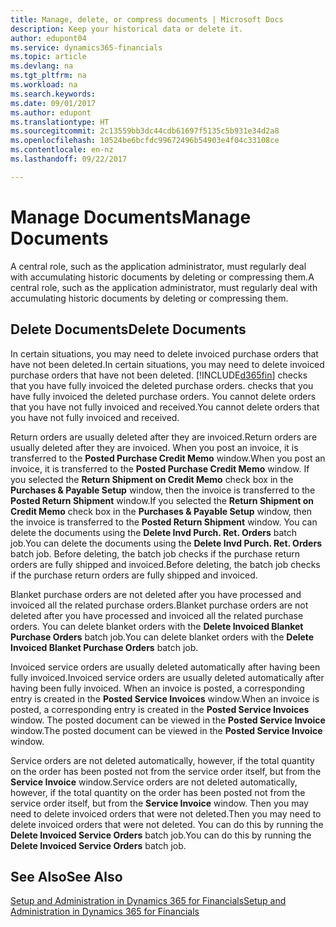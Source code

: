 ```yaml
---
title: Manage, delete, or compress documents | Microsoft Docs
description: Keep your historical data or delete it.
author: edupont04
ms.service: dynamics365-financials
ms.topic: article
ms.devlang: na
ms.tgt_pltfrm: na
ms.workload: na
ms.search.keywords: 
ms.date: 09/01/2017
ms.author: edupont
ms.translationtype: HT
ms.sourcegitcommit: 2c13559bb3dc44cdb61697f5135c5b931e34d2a8
ms.openlocfilehash: 10524be6bcfdc99672496b54903e4f04c33108ce
ms.contentlocale: en-nz
ms.lasthandoff: 09/22/2017

---
```

# <a name="manage-documents"></a><span data-ttu-id="0474e-103">Manage Documents</span><span class="sxs-lookup"><span data-stu-id="0474e-103">Manage Documents</span></span>
<span data-ttu-id="0474e-104">A central role, such as the application administrator, must regularly deal with accumulating historic documents by deleting or compressing them.</span><span class="sxs-lookup"><span data-stu-id="0474e-104">A central role, such as the application administrator, must regularly deal with accumulating historic documents by deleting or compressing them.</span></span>  

## <a name="delete-documents"></a><span data-ttu-id="0474e-105">Delete Documents</span><span class="sxs-lookup"><span data-stu-id="0474e-105">Delete Documents</span></span>
<span data-ttu-id="0474e-106">In certain situations, you may need to delete invoiced purchase orders that have not been deleted.</span><span class="sxs-lookup"><span data-stu-id="0474e-106">In certain situations, you may need to delete invoiced purchase orders that have not been deleted.</span></span> [!INCLUDE[d365fin](includes/d365fin_md.md)]<span data-ttu-id="0474e-107"> checks that you have fully invoiced the deleted purchase orders.</span><span class="sxs-lookup"><span data-stu-id="0474e-107"> checks that you have fully invoiced the deleted purchase orders.</span></span> <span data-ttu-id="0474e-108">You cannot delete orders that you have not fully invoiced and received.</span><span class="sxs-lookup"><span data-stu-id="0474e-108">You cannot delete orders that you have not fully invoiced and received.</span></span>  

<span data-ttu-id="0474e-109">Return orders are usually deleted after they are invoiced.</span><span class="sxs-lookup"><span data-stu-id="0474e-109">Return orders are usually deleted after they are invoiced.</span></span> <span data-ttu-id="0474e-110">When you post an invoice, it is transferred to the **Posted Purchase Credit Memo** window.</span><span class="sxs-lookup"><span data-stu-id="0474e-110">When you post an invoice, it is transferred to the **Posted Purchase Credit Memo** window.</span></span> <span data-ttu-id="0474e-111">If you selected the **Return Shipment on Credit Memo** check box in the **Purchases & Payable Setup** window, then the invoice is transferred to the **Posted Return Shipment** window.</span><span class="sxs-lookup"><span data-stu-id="0474e-111">If you selected the **Return Shipment on Credit Memo** check box in the **Purchases & Payable Setup** window, then the invoice is transferred to the **Posted Return Shipment** window.</span></span> <span data-ttu-id="0474e-112">You can delete the documents using the **Delete Invd Purch. Ret. Orders** batch job.</span><span class="sxs-lookup"><span data-stu-id="0474e-112">You can delete the documents using the **Delete Invd Purch. Ret. Orders** batch job.</span></span> <span data-ttu-id="0474e-113">Before deleting, the batch job checks if the purchase return orders are fully shipped and invoiced.</span><span class="sxs-lookup"><span data-stu-id="0474e-113">Before deleting, the batch job checks if the purchase return orders are fully shipped and invoiced.</span></span>  

<span data-ttu-id="0474e-114">Blanket purchase orders are not deleted after you have processed and invoiced all the related purchase orders.</span><span class="sxs-lookup"><span data-stu-id="0474e-114">Blanket purchase orders are not deleted after you have processed and invoiced all the related purchase orders.</span></span> <span data-ttu-id="0474e-115">You can delete blanket orders with the **Delete Invoiced Blanket Purchase Orders** batch job.</span><span class="sxs-lookup"><span data-stu-id="0474e-115">You can delete blanket orders with the **Delete Invoiced Blanket Purchase Orders** batch job.</span></span>  

<span data-ttu-id="0474e-116">Invoiced service orders are usually deleted automatically after having been fully invoiced.</span><span class="sxs-lookup"><span data-stu-id="0474e-116">Invoiced service orders are usually deleted automatically after having been fully invoiced.</span></span> <span data-ttu-id="0474e-117">When an invoice is posted, a corresponding entry is created in the **Posted Service Invoices** window.</span><span class="sxs-lookup"><span data-stu-id="0474e-117">When an invoice is posted, a corresponding entry is created in the **Posted Service Invoices** window.</span></span> <span data-ttu-id="0474e-118">The posted document can be viewed in the **Posted Service Invoice** window.</span><span class="sxs-lookup"><span data-stu-id="0474e-118">The posted document can be viewed in the **Posted Service Invoice** window.</span></span>  

<span data-ttu-id="0474e-119">Service orders are not deleted automatically, however, if the total quantity on the order has been posted not from the service order itself, but from the **Service Invoice** window.</span><span class="sxs-lookup"><span data-stu-id="0474e-119">Service orders are not deleted automatically, however, if the total quantity on the order has been posted not from the service order itself, but from the **Service Invoice** window.</span></span> <span data-ttu-id="0474e-120">Then you may need to delete invoiced orders that were not deleted.</span><span class="sxs-lookup"><span data-stu-id="0474e-120">Then you may need to delete invoiced orders that were not deleted.</span></span> <span data-ttu-id="0474e-121">You can do this by running the **Delete Invoiced Service Orders** batch job.</span><span class="sxs-lookup"><span data-stu-id="0474e-121">You can do this by running the **Delete Invoiced Service Orders** batch job.</span></span>  

## <a name="see-also"></a><span data-ttu-id="0474e-122">See Also</span><span class="sxs-lookup"><span data-stu-id="0474e-122">See Also</span></span>  
[<span data-ttu-id="0474e-123">Setup and Administration in Dynamics 365 for Financials</span><span class="sxs-lookup"><span data-stu-id="0474e-123">Setup and Administration in Dynamics 365 for Financials</span></span>](admin-setup-and-administration.md)  

